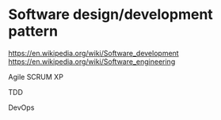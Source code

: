 # Software design/development pattern

https://en.wikipedia.org/wiki/Software_development
https://en.wikipedia.org/wiki/Software_engineering

Agile
SCRUM
XP

TDD

DevOps
